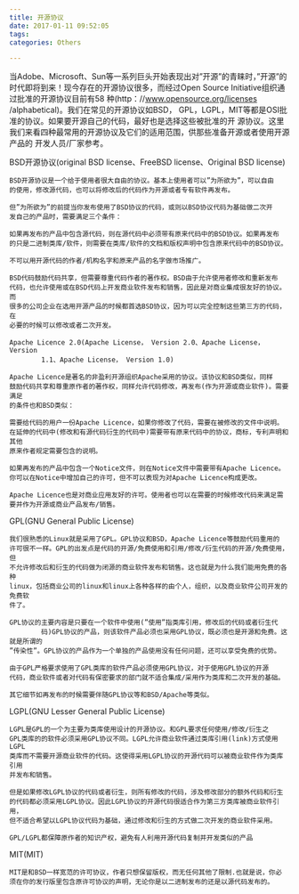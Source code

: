 ```yaml
---
title: 开源协议
date: 2017-01-11 09:52:05
tags:
categories: Others

---
```

当Adobe、Microsoft、Sun等一系列巨头开始表现出对”开源”的青睐时，”开源”的时代即将到来！现今存在的开源协议很多，而经过Open Source Initiative组织通过批准的开源协议目前有58
种(http：//www.opensource.org/licenses /alphabetical)。我们在常见的开源协议如BSD，
GPL，LGPL，MIT等都是OSI批准的协议。如果要开源自己的代码，最好也是选择这些被批准的开
源协议。这里我们来看四种最常用的开源协议及它们的适用范围，供那些准备开源或者使用开源产品的
开发人员/厂家参考。

BSD开源协议(original BSD license、FreeBSD license、Original BSD license)

    BSD开源协议是一个给于使用者很大自由的协议。基本上使用者可以”为所欲为”，可以自由
    的使用，修改源代码，也可以将修改后的代码作为开源或者专有软件再发布。

    但”为所欲为”的前提当你发布使用了BSD协议的代码，或则以BSD协议代码为基础做二次开
    发自己的产品时，需要满足三个条件：

    如果再发布的产品中包含源代码，则在源代码中必须带有原来代码中的BSD协议。如果再发布
    的只是二进制类库/软件，则需要在类库/软件的文档和版权声明中包含原来代码中的BSD协议。

    不可以用开源代码的作者/机构名字和原来产品的名字做市场推广。

    BSD代码鼓励代码共享，但需要尊重代码作者的著作权。BSD由于允许使用者修改和重新发布
    代码，也允许使用或在BSD代码上开发商业软件发布和销售，因此是对商业集成很友好的协议。而
    很多的公司企业在选用开源产品的时候都首选BSD协议，因为可以完全控制这些第三方的代码，在
    必要的时候可以修改或者二次开发。

    Apache Licence 2.0(Apache License， Version 2.0、Apache License， Version
            1.1、Apache License， Version 1.0)

    Apache Licence是著名的非盈利开源组织Apache采用的协议。该协议和BSD类似，同样
    鼓励代码共享和尊重原作者的著作权，同样允许代码修改，再发布(作为开源或商业软件)。需要满足
    的条件也和BSD类似：

    需要给代码的用户一份Apache Licence，如果你修改了代码，需要在被修改的文件中说明。
    在延伸的代码中(修改和有源代码衍生的代码中)需要带有原来代码中的协议，商标，专利声明和其他
    原来作者规定需要包含的说明。

    如果再发布的产品中包含一个Notice文件，则在Notice文件中需要带有Apache Licence。
    你可以在Notice中增加自己的许可，但不可以表现为对Apache Licence构成更改。

    Apache Licence也是对商业应用友好的许可。使用者也可以在需要的时候修改代码来满足需
    要并作为开源或商业产品发布/销售。

GPL(GNU General Public License)

    我们很熟悉的Linux就是采用了GPL。GPL协议和BSD，Apache Licence等鼓励代码重用的
    许可很不一样。GPL的出发点是代码的开源/免费使用和引用/修改/衍生代码的开源/免费使用，但
    不允许修改后和衍生的代码做为闭源的商业软件发布和销售。这也就是为什么我们能用免费的各种
    linux，包括商业公司的linux和linux上各种各样的由个人，组织，以及商业软件公司开发的免费软
    件了。

    GPL协议的主要内容是只要在一个软件中使用(”使用”指类库引用，修改后的代码或者衍生代
            码)GPL协议的产品，则该软件产品必须也采用GPL协议，既必须也是开源和免费。这就是所谓的
    ”传染性”。GPL协议的产品作为一个单独的产品使用没有任何问题，还可以享受免费的优势。

    由于GPL严格要求使用了GPL类库的软件产品必须使用GPL协议，对于使用GPL协议的开源
    代码，商业软件或者对代码有保密要求的部门就不适合集成/采用作为类库和二次开发的基础。

    其它细节如再发布的时候需要伴随GPL协议等和BSD/Apache等类似。

LGPL(GNU Lesser General Public License)

    LGPL是GPL的一个为主要为类库使用设计的开源协议。和GPL要求任何使用/修改/衍生之
    GPL类库的的软件必须采用GPL协议不同。LGPL允许商业软件通过类库引用(link)方式使用LGPL
    类库而不需要开源商业软件的代码。这使得采用LGPL协议的开源代码可以被商业软件作为类库引用
    并发布和销售。

    但是如果修改LGPL协议的代码或者衍生，则所有修改的代码，涉及修改部分的额外代码和衍生
    的代码都必须采用LGPL协议。因此LGPL协议的开源代码很适合作为第三方类库被商业软件引用，
    但不适合希望以LGPL协议代码为基础，通过修改和衍生的方式做二次开发的商业软件采用。

    GPL/LGPL都保障原作者的知识产权，避免有人利用开源代码复制并开发类似的产品

MIT(MIT)

    MIT是和BSD一样宽范的许可协议，作者只想保留版权，而无任何其他了限制.也就是说，你必
    须在你的发行版里包含原许可协议的声明，无论你是以二进制发布的还是以源代码发布的。
